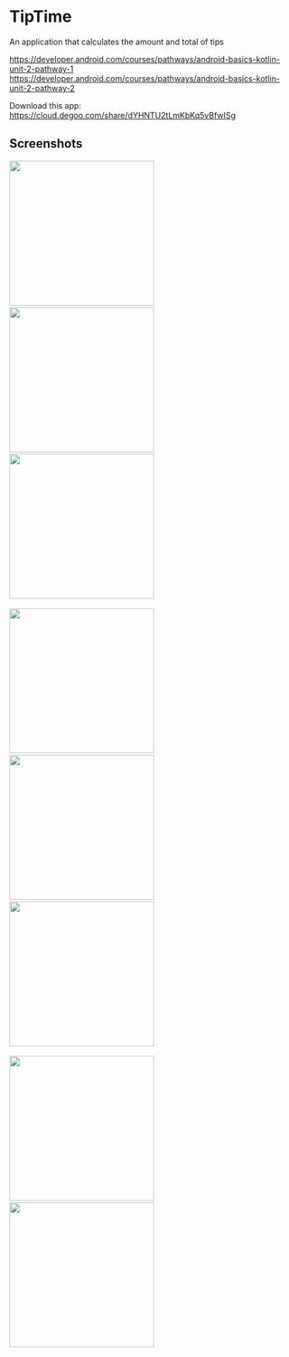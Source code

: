 # TipTime
An application that calculates the amount and total of tips

https://developer.android.com/courses/pathways/android-basics-kotlin-unit-2-pathway-1
https://developer.android.com/courses/pathways/android-basics-kotlin-unit-2-pathway-2

Download this app: https://cloud.degoo.com/share/dYHNTU2tLmKbKq5vBfwISg

## Screenshots
<img src="assets/TipTimeLogo.png"
width="256">&nbsp;&nbsp;&nbsp;
<img src="assets/Preview.png"
width="256">&nbsp;&nbsp;&nbsp;
<img src="assets/20Off.png"
width="256">&nbsp;&nbsp;&nbsp;

<img src="assets/20On.png"
width="256">&nbsp;&nbsp;&nbsp;
<img src="assets/18Off.png"
width="256">&nbsp;&nbsp;&nbsp;
<img src="assets/18On.png"
width="256">&nbsp;&nbsp;&nbsp;

<img src="assets/15Off.png"
width="256">&nbsp;&nbsp;&nbsp;
<img src="assets/15On.png"
width="256">&nbsp;&nbsp;&nbsp;
